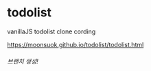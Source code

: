 # todolist
vanillaJS todolist clone cording

https://moonsuok.github.io/todolist/todolist.html

###### 브랜치 생성!